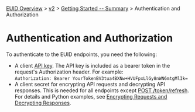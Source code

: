 [EUID Overview](../../../README.md) > [v2](../summary-doc-v2.md) > [Getting Started -- Summary](gs-summary.md) > Authentication and Authorization

# Authentication and Authorization

To authenticate to the EUID endpoints, you need the following:

- A client [API key](gs-api-keys.md). The API key is included as a bearer token in the request's Authorization header. For example:<br/>
  `Authorization: Bearer YourTokenBV3tua4BXNw+HVUFpxLlGy8nWN6mtgMlIk=`
- A client secret for encrypting API requests and decrypting API responses. This is needed for all endpoints except [POST /token/refresh](../endpoints/post-token-refresh.md). <br/>For details and Python examples, see [Encrypting Requests and Decrypting Responses](gs-encryption-decryption.md).
